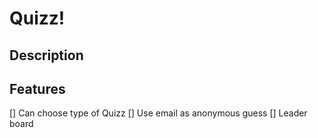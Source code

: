 # Quizz!

## Description

## Features

[] Can choose type of Quizz
[] Use email as anonymous guess
[] Leader board